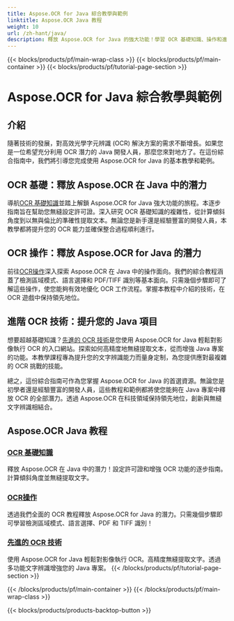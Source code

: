 ```yaml
---
title: Aspose.OCR for Java 綜合教學與範例
linktitle: Aspose.OCR Java 教程
weight: 10
url: /zh-hant/java/
description: 釋放 Aspose.OCR for Java 的強大功能！學習 OCR 基礎知識、操作和進階技術。輕鬆設定許可證、偵測區域並增強文字辨識。
---
```


{{< blocks/products/pf/main-wrap-class >}}
{{< blocks/products/pf/main-container >}}
{{< blocks/products/pf/tutorial-page-section >}}

# Aspose.OCR for Java 綜合教學與範例


## 介紹

隨著技術的發展，對高效光學字元辨識 (OCR) 解決方案的需求不斷增長。如果您是一位希望充分利用 OCR 潛力的 Java 開發人員，那麼您來對地方了。在這份綜合指南中，我們將引導您完成使用 Aspose.OCR for Java 的基本教學和範例。

## OCR 基礎：釋放 Aspose.OCR 在 Java 中的潛力

導航[OCR 基礎知識](./ocr-basics/)並踏上解鎖 Aspose.OCR for Java 強大功能的旅程。本逐步指南旨在幫助您無縫設定許可證。深入研究 OCR 基礎知識的複雜性，從計算傾斜角度到以無與倫比的準確性提取文本。無論您是新手還是經驗豐富的開發人員，本教學都將提升您的 OCR 能力並確保整合過程順利進行。

## OCR 操作：釋放 Aspose.OCR for Java 的潛力

前往[OCR操作](./ocr-operations/)深入探索 Aspose.OCR 在 Java 中的操作面向。我們的綜合教程涵蓋了檢測區域模式、語言選擇和 PDF/TIFF 識別等基本面向。只需幾個步驟即可了解這些操作，使您能夠有效地優化 OCR 工作流程。掌握本教程中介紹的技術，在 OCR 遊戲中保持領先地位。

## 進階 OCR 技術：提升您的 Java 項目

想要超越基礎知識？[先進的 OCR 技術](./advanced-ocr-techniques/)是您使用 Aspose.OCR for Java 輕鬆對影像執行 OCR 的入口網站。探索如何高精度地無縫提取文本，從而增強 Java 專案的功能。本教學課程專為提升您的文字辨識能力而量身定制，為您提供應對最複雜的 OCR 挑戰的技能。

總之，這份綜合指南可作為您掌握 Aspose.OCR for Java 的首選資源。無論您是初學者還是經驗豐富的開發人員，這些教程和範例都將使您能夠在 Java 專案中釋放 OCR 的全部潛力。透過 Aspose.OCR 在科技領域保持領先地位，創新與無縫文字辨識相結合。
## Aspose.OCR Java 教程
### [OCR 基礎知識](./ocr-basics/)
釋放 Aspose.OCR 在 Java 中的潛力！設定許可證和增強 OCR 功能的逐步指南。計算傾斜角度並無縫提取文字。
### [OCR操作](./ocr-operations/)
透過我們全面的 OCR 教程釋放 Aspose.OCR for Java 的潛力。只需幾個步驟即可學習檢測區域模式、語言選擇、PDF 和 TIFF 識別！
### [先進的 OCR 技術](./advanced-ocr-techniques/)
使用 Aspose.OCR for Java 輕鬆對影像執行 OCR。高精度無縫提取文字。透過多功能文字辨識增強您的 Java 專案。
{{< /blocks/products/pf/tutorial-page-section >}}

{{< /blocks/products/pf/main-container >}}
{{< /blocks/products/pf/main-wrap-class >}}

{{< blocks/products/products-backtop-button >}}
